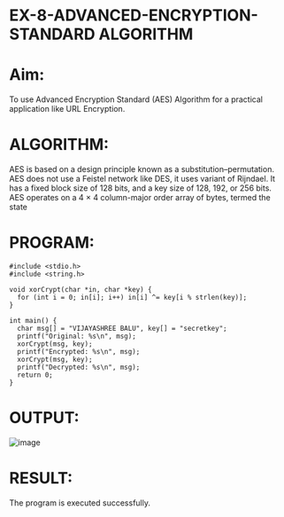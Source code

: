 # EX-8-ADVANCED-ENCRYPTION-STANDARD ALGORITHM
# Aim:
To use Advanced Encryption Standard (AES) Algorithm for a practical application like URL Encryption.

# ALGORITHM:
AES is based on a design principle known as a substitution–permutation.
AES does not use a Feistel network like DES, it uses variant of Rijndael.
It has a fixed block size of 128 bits, and a key size of 128, 192, or 256 bits.
AES operates on a 4 × 4 column-major order array of bytes, termed the state
# PROGRAM:
```
#include <stdio.h>
#include <string.h>

void xorCrypt(char *in, char *key) {
  for (int i = 0; in[i]; i++) in[i] ^= key[i % strlen(key)];
}

int main() {
  char msg[] = "VIJAYASHREE BALU", key[] = "secretkey";
  printf("Original: %s\n", msg);
  xorCrypt(msg, key);
  printf("Encrypted: %s\n", msg);
  xorCrypt(msg, key);
  printf("Decrypted: %s\n", msg);
  return 0;
}
```

# OUTPUT:

![image](https://github.com/user-attachments/assets/2ce81589-7eaf-408c-8b98-fbb0cc1fb547)


# RESULT:
The program is executed successfully.


